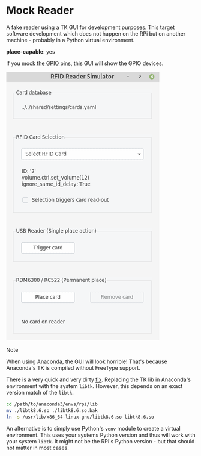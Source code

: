 # Mock Reader

A fake reader using a TK GUI for development purposes. This target
software development which does not happen on the RPi but on another
machine - probably in a Python virtual environment.

**place-capable**: yes

If you [mock the GPIO pins](../../../src/jukebox/components/gpio/gpioz/README.rst#use-mock-pins), this GUI will show the GPIO devices.

![image](mock_reader.png)

> [!NOTE]
> When using Anaconda, the GUI will look horrible! That's because Anaconda's TK is compiled without FreeType support.
>
> There is a very quick and very dirty [fix](https://stackoverflow.com/questions/47769187/make-anacondas-tkinter-aware-of-system-fonts-or-install-new-fonts-for-anaconda).
> Replacing the TK lib in Anaconda's environment with the system `libtk`.
> However, this depends on an exact version match of the `libtk`.
>
> ``` bash
> cd /path/to/anaconda3/envs/rpi/lib
> mv ./libtk8.6.so ./libtk8.6.so.bak
> ln -s /usr/lib/x86_64-linux-gnu/libtk8.6.so libtk8.6.so
> ```
>
> An alternative is to simply use Python's `venv` module to create a virtual environment. This uses your systems Python version and thus will work with your system `libtk`. It might not be the RPi's Python version - but that should not matter in most cases.
